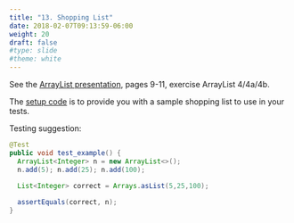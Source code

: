 ```yaml
---
title: "13. Shopping List"
date: 2018-02-07T09:13:59-06:00
weight: 20
draft: false
#type: slide
#theme: white
---
```


See the [ArrayList presentation](https://docs.google.com/presentation/d/1gLoI2KTCvALpSvW26gLePK7NVkqIe84Aq9lgYkWqL24/edit#slide=id.g7b177d99b_00), pages 9-11, exercise ArrayList 4/4a/4b.

The [setup code](ShoppingSetup.java) is to provide you with a sample shopping list to use in your tests.

Testing suggestion:

```java
@Test
public void test_example() {
  ArrayList<Integer> n = new ArrayList<>();
  n.add(5); n.add(25); n.add(100);

  List<Integer> correct = Arrays.asList(5,25,100);
   
  assertEquals(correct, n);
} 
```
